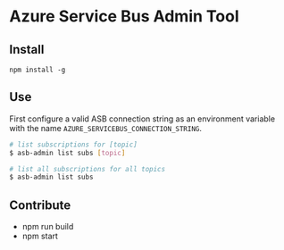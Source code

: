 # Azure Service Bus Admin Tool

## Install
`npm install -g`

## Use
First configure a valid ASB connection string as an environment variable
with the name `AZURE_SERVICEBUS_CONNECTION_STRING`.

```bash
# list subscriptions for [topic]
$ asb-admin list subs [topic]

# list all subscriptions for all topics
$ asb-admin list subs
```

## Contribute
- npm run build
- npm start
